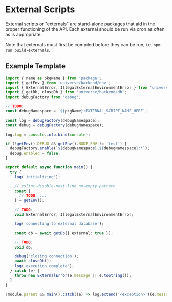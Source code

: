 # External Scripts

External scripts or "externals" are stand-alone packages that aid in the proper
functioning of the API. Each external should be run via cron as often as is
appropriate.

Note that externals must first be compiled before they can be run, i.e.
`npm run build-externals`.

## Example Template

```Typescript
import { name as pkgName } from 'package';
import { getEnv } from 'universe/backend/env';
import { ExternalError, IllegalExternalEnvironmentError } from 'universe/backend/error';
import { getDb, closeDb } from 'universe/backend/db';
import debugFactory from 'debug';

// TODO:
const debugNamespace = `${pkgName}:EXTERNAL_SCRIPT_NAME_HERE`;

const log = debugFactory(debugNamespace);
const debug = debugFactory(debugNamespace);

log.log = console.info.bind(console);

if (!getEnv().DEBUG && getEnv().NODE_ENV != 'test') {
  debugFactory.enable(`${debugNamespace},${debugNamespace}:*`);
  debug.enabled = false;
}

export default async function main() {
  try {
    log('initializing');

    // eslint-disable-next-line no-empty-pattern
    const {
      // TODO: ...
    } = getEnv();

    // TODO:
    void ExternalError, IllegalExternalEnvironmentError;

    log('connecting to external database');

    const db = await getDb({ external: true });

    // TODO:
    void db;

    debug('closing connection');
    await closeDb();
    log('execution complete');
  } catch (e) {
    throw new ExternalError(e.message || e.toString());
  }
}

!module.parent && main().catch((e) => log.extend('<exception>')(e.message || e.toString()));
```
